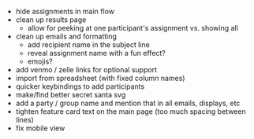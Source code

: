 - hide assignments in main flow 
- clean up results page 
    - allow for peeking at one participant's assignment vs. showing all 
- clean up emails and formatting 
    - add recipient name in the subject line 
    - reveal assignment name with a fun effect? 
    - emojis? 
- add venmo / zelle links for optional support 
- import from spreadsheet (with fixed column names)
- quicker keybindings to add participants 
- make/find better secret santa svg 
- add a party / group name and mention that in all emails, displays, etc 
- tighten feature card text on the main page (too much spacing between lines)
- fix mobile view 